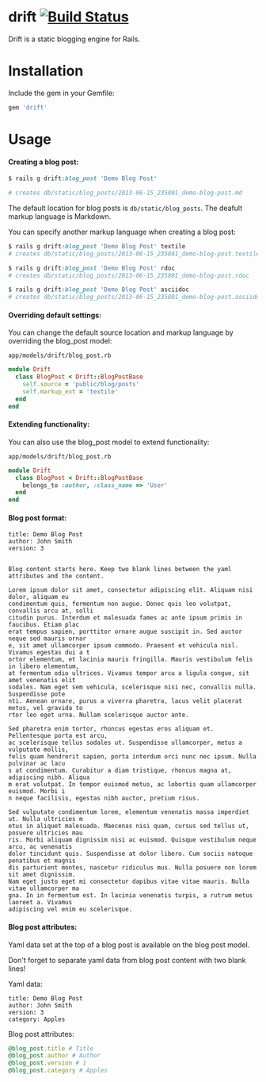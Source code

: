 drift [![Build Status](https://travis-ci.org/jpruetting/drift.png?branch=master)](https://travis-ci.org/jpruetting/drift)
=============

Drift is a static blogging engine for Rails.


Installation
=============

Include the gem in your Gemfile:

```ruby
gem 'drift'
```

Usage
=============

#### Creating a blog post:
```ruby
$ rails g drift:blog_post 'Demo Blog Post'

# creates db/static/blog_posts/2013-06-15_235801_demo-blog-post.md
```

The default location for blog posts is `db/static/blog_posts`.
The deafult markup language is Markdown.

You can specify another markup language when creating a blog post:
```ruby
$ rails g drift:blog_post 'Demo Blog Post' textile
# creates db/static/blog_posts/2013-06-15_235801_demo-blog-post.textile

$ rails g drift:blog_post 'Demo Blog Post' rdoc
# creates db/static/blog_posts/2013-06-15_235801_demo-blog-post.rdoc

$ rails g drift:blog_post 'Demo Blog Post' asciidoc
# creates db/static/blog_posts/2013-06-15_235801_demo-blog-post.asciidoc
```

#### Overriding default settings:

You can change the default source location and markup language by overriding the blog_post model: 

`app/models/drift/blog_post.rb`
```ruby
module Drift
  class BlogPost < Drift::BlogPostBase
    self.source = 'public/blog/posts'
    self.markup_ext = 'textile'
  end
end
```

#### Extending functionality:

You can also use the blog_post model to extend functionality: 

`app/models/drift/blog_post.rb`
```ruby
module Drift
  class BlogPost < Drift::BlogPostBase
    belongs_to :author, :class_name => 'User'
  end
end
```

#### Blog post format:

```
title: Demo Blog Post
author: John Smith
version: 3


Blog content starts here. Keep two blank lines between the yaml attributes and the content.

Lorem ipsum dolor sit amet, consectetur adipiscing elit. Aliquam nisi dolor, aliquam eu 
condimentum quis, fermentum non augue. Donec quis leo volutpat, convallis arcu at, solli
citudin purus. Interdum et malesuada fames ac ante ipsum primis in faucibus. Etiam plac
erat tempus sapien, porttitor ornare augue suscipit in. Sed auctor neque sed mauris ornar
e, sit amet ullamcorper ipsum commodo. Praesent et vehicula nisl. Vivamus egestas dui a t
ortor elementum, et lacinia mauris fringilla. Mauris vestibulum felis in libero elementum,
at fermentum odio ultrices. Vivamus tempor arcu a ligula congue, sit amet venenatis elit 
sodales. Nam eget sem vehicula, scelerisque nisi nec, convallis nulla. Suspendisse pote
nti. Aenean ornare, purus a viverra pharetra, lacus velit placerat metus, vel gravida to
rtor leo eget urna. Nullam scelerisque auctor ante.

Sed pharetra enim tortor, rhoncus egestas eros aliquam et. Pellentesque porta est arcu, 
ac scelerisque tellus sodales ut. Suspendisse ullamcorper, metus a vulputate mollis, 
felis quam hendrerit sapien, porta interdum orci nunc nec ipsum. Nulla pulvinar ac lacu
s at condimentum. Curabitur a diam tristique, rhoncus magna at, adipiscing nibh. Aliqua
m erat volutpat. In tempor euismod metus, ac lobortis quam ullamcorper euismod. Morbi i
n neque facilisis, egestas nibh auctor, pretium risus.

Sed vulputate condimentum lorem, elementum venenatis massa imperdiet ut. Nulla ultricies m
etus in aliquet malesuada. Maecenas nisi quam, cursus sed tellus ut, posuere ultricies mau
ris. Morbi aliquam dignissim nisi ac euismod. Quisque vestibulum neque arcu, ac venenatis 
dolor tincidunt quis. Suspendisse at dolor libero. Cum sociis natoque penatibus et magnis 
dis parturient montes, nascetur ridiculus mus. Nulla posuere non lorem sit amet dignissim.
Nam eget justo eget mi consectetur dapibus vitae vitae mauris. Nulla vitae ullamcorper ma
gna. In in fermentum est. In lacinia venenatis turpis, a rutrum metus laoreet a. Vivamus 
adipiscing vel enim eu scelerisque.
```

#### Blog post attributes:

Yaml data set at the top of a blog post is available on the blog post model. 

Don't forget to separate yaml data from blog post content with two blank lines!

Yaml data:
```
title: Demo Blog Post
author: John Smith
version: 3
category: Apples
```
Blog post attributes:
```ruby
@blog_post.title # Title
@blog_post.author # Author
@blog_post.version # 1
@blog_post.category # Apples
```
